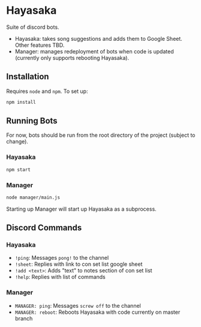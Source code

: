 # Hayasaka

Suite of discord bots.

- Hayasaka: takes song suggestions and adds them to Google Sheet. Other features TBD.
- Manager: manages redeployment of bots when code is updated (currently only supports rebooting Hayasaka).

## Installation

Requires `node` and `npm`. To set up:

```bash
npm install
```

## Running Bots

For now, bots should be run from the root directory of the project (subject to change).

### Hayasaka

```bash
npm start
```

### Manager

```bash
node manager/main.js
```

Starting up Manager will start up Hayasaka as a subprocess.

## Discord Commands

### Hayasaka

- `!ping`: Messages `pong!`  to the channel
- `!sheet`: Replies with link to con set list google sheet
- `!add <text>`: Adds "text" to notes section of con set list
- `!help`: Replies with list of commands

### Manager

- `MANAGER: ping`: Messages `screw off` to the channel
- `MANAGER: reboot`: Reboots Hayasaka with code currently on master branch
